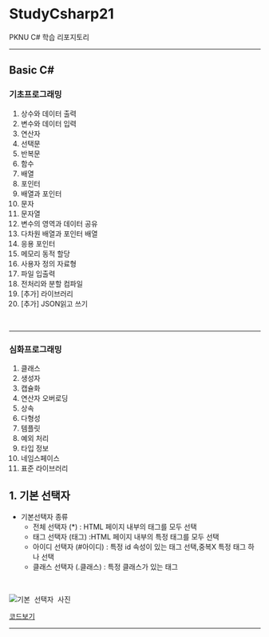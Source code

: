 # StudyCsharp21
PKNU C# 학습 리포지토리

---------------------------------

## Basic C#

### 기초프로그래밍
1. 상수와 데이터 출력
2. 변수와 데이터 입력
3. 연산자
4. 선택문
5. 반복문
6. 함수
7. 배열
8. 포인터
9. 배열과 포인터
10. 문자
11. 문자열
12. 변수의 영역과 데이터 공유
13. 다차원 배열과 포인터 배열
14. 응용 포인터
15. 메모리 동적 할당
16. 사용자 정의 자료형
17. 파일 입출력
18. 전처리와 분할 컴파일
19. [추가] 라이브러리
20. [추가] JSON읽고 쓰기
  
<br>

---------------------------------

### 심화프로그래밍

1. 클래스
2. 생성자
3. 캡슐화
4. 연산자 오버로딩
5. 상속
6. 다형성
7. 템플릿
8. 예외 처리
9. 타입 정보
10. 네임스페이스
11. 표준 라이브러리





## 1. 기본 선택자 
- 기본선택자 종류
  - 전체 선택자 (\*\) : HTML 페이지 내부의 태그를 모두 선택
  - 태그 선택자 (태그) :HTML 페이지 내부의 특정 태그를 모두 선택
  - 아이디 선택자 (#아이디) : 특정 id 속성이 있는 태그 선택,중복X 특정 태그 하나 선택
  - 클래스 선택자 (.클래스) : 특정 클래스가 있는 태그
<br>

<kbd>![기본 선택자 사진](https://user-images.githubusercontent.com/77951835/110293867-72f04080-8032-11eb-8257-b59b6dc86eca.JPG)<br></kbd>


[코드보기](https://github.com/guemin96/StudyHtml/blob/main/02_CSS/%EC%86%8D%EC%84%B1%20%EC%84%A0%ED%83%9D%EC%9E%90_test.html)

---------------------------------
